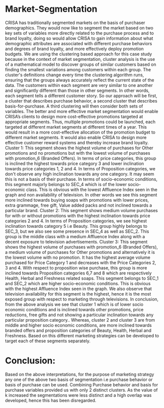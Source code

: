 # Market-Segmentation
CRISA has traditionally segmented markets on the basis of purchaser demographics. They would now like to segment the market based on two key sets of variables more directly related to the purchase process and to brand loyalty, doing so would allow CRISA to gain information about what demographic attributes are associated with different purchase behaviors and degrees of brand loyalty, and more effectively deploy promotion budgets.
We are using the clustering based approach for this case study because in the context of market segmentation, cluster analysis is the use of a mathematical model to discover groups of similar customers based on finding the smallest variations among customers within each group.
The cluster's definitions change every time the clustering algorithm runs, ensuring that the groups always accurately reflect the current state of the data. The customers within each segment are very similar to one another and significantly different than those in other segments. In other words, each segment tells a different customer story. So our approach will be first, a cluster that describes purchase behavior, a second cluster that describes basis-for-purchase. A third clustering will then consider both sets of variables.
The better and more effective market segmentation would enable CRISA’s clients to design more cost-effective promotions targeted at appropriate segments. Thus, multiple promotions could be launched, each targeted at different market segments at different times of a year. This would result in a more cost-effective allocation of the promotion budget to different market segments. It would also enable CRISA to design more effective customer reward systems and thereby increase brand loyalty.
Cluster 1: This segment shows the highest volume of purchases for Other promotions and no promotions but with the lowest volume of purchases with promotion_6 (Branded Offers). In terms of price categories, this group is inclined the highest towards price category 3 and lower inclination towards price categories 1, 2 and 4. In terms of Proposition categories, we don't observe any high inclination towards any one category. It may seem this is not a basis of their purchase. In terms of socio-economic conditions, this segment majorly belongs to SEC_4 which is of the lower socio-economic class. This is obvious with the lowest Affluence Index seen in the graph and non availability of television. In other words we see this segment more inclined towards buying soaps with promotions with lower prices, extra grammage, free gift, Value added packs and not inclined towards a particular brand.
Cluster 2: This segment shows medium volume purchases for with or without promotions with the highest inclination towards price categories 2 and 4. In terms of Proposition categories, we see highest inclination towards category 5 i.e Beauty. This group highly belongs to SEC_3, but we also see some presence in SEC_4 as well as SEC_2. This group is the middle class with a medium Affluence Index along with a decent exposure to television advertisements.
Cluster 3: This segment shows the highest volume of purchases with promotion_6 (Branded Offers), a medium volume of purchases for Other promotions and alternatively it is the lowest volume with no promotion. It has the highest average volume purchased for Price Category 1 and decreases with the Price Categories 2, 3 and 4. With respect to proposition wise purchase, this group is more inclined towards Proposition categories 6,7 and 8 which are respectively Health, Herbal and Freshness related soaps. This segment belongs to SEC_1 and SEC_2 which are higher socio-economic conditions. This is obvious with the highest Affluence Index seen in the graph. We also observe that television availability for this segment is the highest, hence it is the most exposed group with respect to marketing through televisions.
In conclusion, from the above analysis we see that cluster 1 which is of lower socio economic conditions and is inclined towards other promotions, price reductions, free gifts and not showing a particular inclination towards any particular proposition category.. Whereas, cluster 2 and cluster 3 are from middle and higher socio economic conditions, are more inclined towards branded offers and proposition categories of Beauty, Health, Herbal and Freshness.
Based on this different marketing strategies can be developed to target each of these segments separately.
# Conclusion:
Based on the above interpretations, for the purpose of marketing strategy any one of the above two basis of segmentation i.e purchase behavior or basis of purchase can be used.
Combining Purchase behavior and basis for purchase variables provided us with only 2 distinct clusters. As the value of k increased the segmentations were less distinct and a high overlap was developed, hence this has been disregarded.
